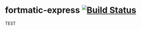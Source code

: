 fortmatic-express [![Build Status](https://travis-ci.org/paypal/JavaScriptButtons.png?branch=master)](https://travis-ci.org/paypal/JavaScriptButtons)
=================
TEST
